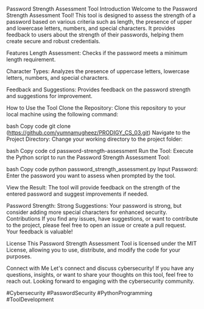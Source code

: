Password Strength Assessment Tool
Introduction
Welcome to the Password Strength Assessment Tool! This tool is designed to assess the strength of a password based on various criteria such as length, the presence of upper and lowercase letters, numbers, and special characters. It provides feedback to users about the strength of their passwords, helping them create secure and robust credentials.

Features
Length Assessment: Checks if the password meets a minimum length requirement.

Character Types: Analyzes the presence of uppercase letters, lowercase letters, numbers, and special characters.

Feedback and Suggestions: Provides feedback on the password strength and suggestions for improvement.

How to Use the Tool
Clone the Repository:
Clone this repository to your local machine using the following command:

bash
Copy code
git clone (https://github.com/yumnamugheez/PRODIGY_CS_03.git)
Navigate to the Project Directory:
Change your working directory to the project folder:

bash
Copy code
cd password-strength-assessment
Run the Tool:
Execute the Python script to run the Password Strength Assessment Tool:

bash
Copy code
python password_strength_assessment.py
Input Password:
Enter the password you want to assess when prompted by the tool.

View the Result:
The tool will provide feedback on the strength of the entered password and suggest improvements if needed.


Password Strength: Strong
Suggestions: Your password is strong, but consider adding more special characters for enhanced security.
Contributions
If you find any issues, have suggestions, or want to contribute to the project, please feel free to open an issue or create a pull request. Your feedback is valuable!

License
This Password Strength Assessment Tool is licensed under the MIT License, allowing you to use, distribute, and modify the code for your purposes.

Connect with Me
Let's connect and discuss cybersecurity! If you have any questions, insights, or want to share your thoughts on this tool, feel free to reach out. Looking forward to engaging with the cybersecurity community.

#Cybersecurity #PasswordSecurity #PythonProgramming #ToolDevelopment
